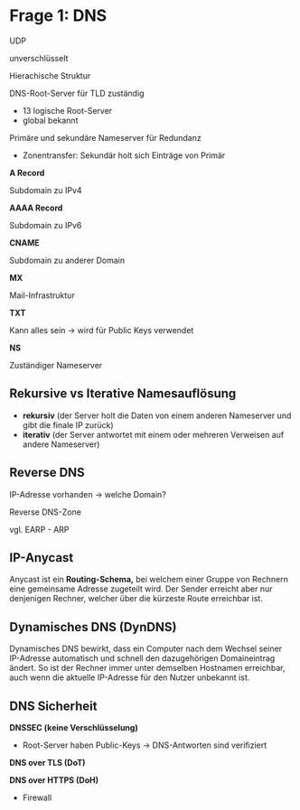 # Frage 1: DNS

UDP

unverschlüsselt

Hierachische Struktur

DNS-Root-Server für TLD zuständig

- 13 logische Root-Server
- global bekannt

Primäre und sekundäre Nameserver für Redundanz

- Zonentransfer: Sekundär holt sich Einträge von Primär

**A Record**

Subdomain zu IPv4

**AAAA Record**

Subdomain zu IPv6

**CNAME**

Subdomain zu anderer Domain

**MX**

Mail-Infrastruktur

**TXT**

Kann alles sein → wird für Public Keys verwendet

**NS**

Zuständiger Nameserver

## Rekursive vs Iterative Namesauflösung

- **rekursiv** (der Server holt die Daten von einem anderen Nameserver und gibt die finale IP zurück)
- **iterativ** (der Server antwortet mit einem oder mehreren Verweisen auf andere Nameserver)

## Reverse DNS

IP-Adresse vorhanden → welche Domain?

Reverse DNS-Zone

vgl. EARP - ARP

## IP-Anycast

Anycast ist ein **Routing-Schema,** bei welchem einer Gruppe von Rechnern eine gemeinsame Adresse zugeteilt wird. Der Sender erreicht aber nur denjenigen Rechner, welcher über die kürzeste Route erreichbar ist.

## Dynamisches DNS (DynDNS)

Dynamisches DNS bewirkt, dass ein Computer nach dem Wechsel seiner IP-Adresse automatisch und schnell den dazugehörigen Domaineintrag ändert. So ist der Rechner immer unter demselben Hostnamen erreichbar, auch wenn die aktuelle IP-Adresse für den Nutzer unbekannt ist.

## DNS Sicherheit

**DNSSEC (keine Verschlüsselung)**

- Root-Server haben Public-Keys → DNS-Antworten sind verifiziert

**DNS over TLS (DoT)**

**DNS over HTTPS (DoH)**

- Firewall